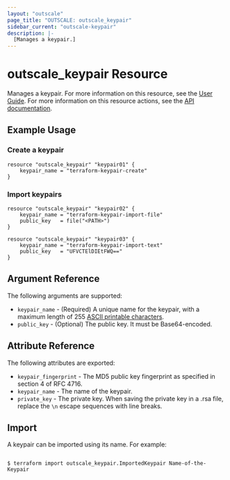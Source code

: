 ```yaml
---
layout: "outscale"
page_title: "OUTSCALE: outscale_keypair"
sidebar_current: "outscale-keypair"
description: |-
  [Manages a keypair.]
---
```


# outscale_keypair Resource

Manages a keypair.
For more information on this resource, see the [User Guide](https://docs.outscale.com/en/userguide/About-Keypairs.html).
For more information on this resource actions, see the [API documentation](https://docs.outscale.com/api#3ds-outscale-api-keypair).

## Example Usage

### Create a keypair

```hcl
resource "outscale_keypair" "keypair01" {
	keypair_name = "terraform-keypair-create"
}
```

### Import keypairs

```hcl
resource "outscale_keypair" "keypair02" {
	keypair_name = "terraform-keypair-import-file"
	public_key   = file("<PATH>")
}

resource "outscale_keypair" "keypair03" {
	keypair_name = "terraform-keypair-import-text"
	public_key   = "UFVCTElDIEtFWQ=="
}
```

## Argument Reference

The following arguments are supported:

* `keypair_name` - (Required) A unique name for the keypair, with a maximum length of 255 [ASCII printable characters](https://en.wikipedia.org/wiki/ASCII#Printable_characters).
* `public_key` - (Optional) The public key. It must be Base64-encoded.

## Attribute Reference

The following attributes are exported:

* `keypair_fingerprint` - The MD5 public key fingerprint as specified in section 4 of RFC 4716.
* `keypair_name` - The name of the keypair.
* `private_key` - The private key. When saving the private key in a .rsa file, replace the `\n` escape sequences with line breaks.

## Import

A keypair can be imported using its name. For example:

```console

$ terraform import outscale_keypair.ImportedKeypair Name-of-the-Keypair

```